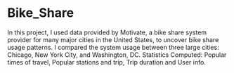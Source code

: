 # Bike_Share
In this project, I used data provided by Motivate, a bike share system provider for many major cities in the United States, to uncover bike share usage patterns. I compared the system usage between three large cities: Chicago, New York City, and Washington, DC. Statistics Computed: Popular times of travel, Popular stations and trip, Trip duration and User info.
